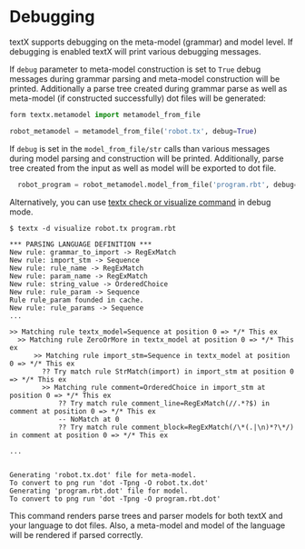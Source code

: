 # Debugging

textX supports debugging on the meta-model (grammar) and model level. If
debugging is enabled textX will print various debugging messages.

If `debug` parameter to meta-model construction is set to `True` debug messages
during grammar parsing and meta-model construction will be printed. Additionally
a parse tree created during grammar parse as well as meta-model (if constructed
successfully) dot files will be generated:

```python
form textx.metamodel import metamodel_from_file

robot_metamodel = metamodel_from_file('robot.tx', debug=True)
```

If `debug` is set in the `model_from_file/str` calls than various
messages during model parsing and construction will be printed. Additionally,
parse tree created from the input as well as model will be exported to dot
file.

```python
  robot_program = robot_metamodel.model_from_file('program.rbt', debug=True)
```

Alternatively, you can use [textx check or visualize command](textx_command.md)
in debug mode.

    $ textx -d visualize robot.tx program.rbt

    *** PARSING LANGUAGE DEFINITION ***
    New rule: grammar_to_import -> RegExMatch
    New rule: import_stm -> Sequence
    New rule: rule_name -> RegExMatch
    New rule: param_name -> RegExMatch
    New rule: string_value -> OrderedChoice
    New rule: rule_param -> Sequence
    Rule rule_param founded in cache.
    New rule: rule_params -> Sequence
    ...

    >> Matching rule textx_model=Sequence at position 0 => */* This ex
      >> Matching rule ZeroOrMore in textx_model at position 0 => */* This ex
          >> Matching rule import_stm=Sequence in textx_model at position 0 => */* This ex
            ?? Try match rule StrMatch(import) in import_stm at position 0 => */* This ex
            >> Matching rule comment=OrderedChoice in import_stm at position 0 => */* This ex
                ?? Try match rule comment_line=RegExMatch(//.*?$) in comment at position 0 => */* This ex
                -- NoMatch at 0
                ?? Try match rule comment_block=RegExMatch(/\*(.|\n)*?\*/) in comment at position 0 => */* This ex

    ...


    Generating 'robot.tx.dot' file for meta-model.
    To convert to png run 'dot -Tpng -O robot.tx.dot'
    Generating 'program.rbt.dot' file for model.
    To convert to png run 'dot -Tpng -O program.rbt.dot'

This command renders parse trees and parser models for both textX and your
language to dot files. Also, a meta-model and model of the language will be
rendered if parsed correctly.

